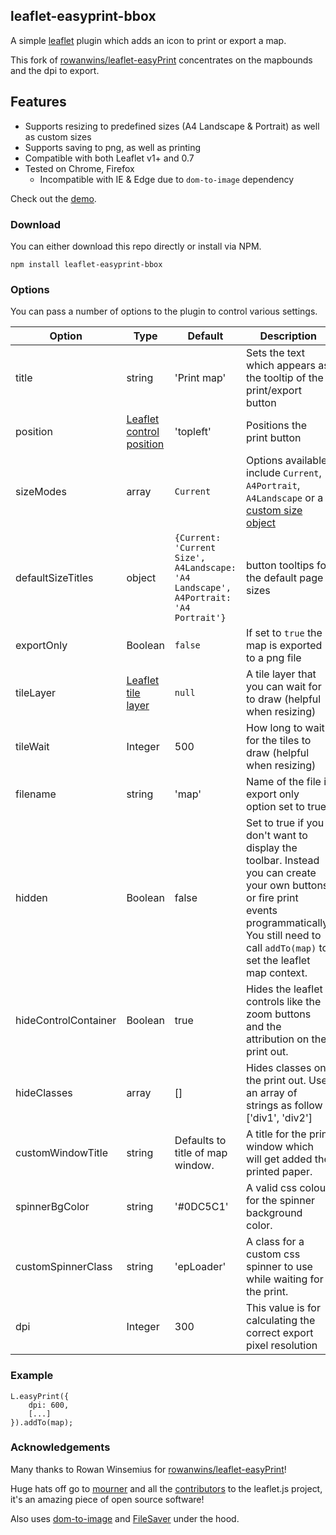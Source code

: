 ## leaflet-easyprint-bbox
A simple [leaflet](http://www.leafletjs.com) plugin which adds an icon to print or export a map.

This fork of [rowanwins/leaflet-easyPrint](https://github.com/rowanwins/leaflet-easyPrint) concentrates on the mapbounds and the dpi to export.

## Features
* Supports resizing to predefined sizes (A4 Landscape & Portrait) as well as custom sizes
* Supports saving to png, as well as printing
* Compatible with both Leaflet v1+ and 0.7
* Tested on Chrome, Firefox
  * Incompatible with IE & Edge due to `dom-to-image` dependency

Check out the [demo](http://rowanwins.github.com/leaflet-easyPrint/).

### Download
You can either download this repo directly or install via NPM.
````
npm install leaflet-easyprint-bbox
````

### Options
You can pass a number of options to the plugin to control various settings.

| Option        | Type         | Default      | Description   |
| ------------- |--------------|--------------|---------------|
| title | string | 'Print map' | Sets the text which appears as the tooltip of the print/export button |
| position | [Leaflet control position](http://leafletjs.com/reference-1.1.0.html#controls) | 'topleft' | Positions the print button |
| sizeModes | array | `Current` | Options available include `Current`, `A4Portrait`, `A4Landscape` or a [custom size object](#custom-print-sizes) |
| defaultSizeTitles | object | `{Current: 'Current Size', A4Landscape: 'A4 Landscape', A4Portrait: 'A4 Portrait'}`| button tooltips for the default page sizes |
| exportOnly | Boolean | `false` | If set to `true` the map is exported to a png file |
| tileLayer | [Leaflet tile layer](http://leafletjs.com/reference-1.1.0.html#tilelayer) | `null` | A tile layer that you can wait for to draw (helpful when resizing) |
| tileWait | Integer | 500 | How long to wait for the tiles to draw (helpful when resizing) |
| filename | string | 'map' | Name of the file if export only option set to true |
| hidden | Boolean | false | Set to true if you don't want to display the toolbar. Instead you can create your own buttons or fire print events programmatically. You still need to call `addTo(map)` to set the leaflet map context. |
| hideControlContainer | Boolean | true | Hides the leaflet controls like the zoom buttons and the attribution on the print out. |
| hideClasses | array | [] | Hides classes on the print out. Use an array of strings as follow : ['div1', 'div2'] |
| customWindowTitle | string | Defaults to title of map window. | A title for the print window which will get added the printed paper. |
| spinnerBgColor | string | '#0DC5C1' | A valid css colour for the spinner background color. |
| customSpinnerClass | string | 'epLoader' | A class for a custom css spinner to use while waiting for the print. |
| dpi | Integer | 300 | This value is for calculating the correct export pixel resolution  |


### Example
````
L.easyPrint({
    dpi: 600,
    [...]
}).addTo(map);
````

### Acknowledgements
Many thanks to Rowan Winsemius for [rowanwins/leaflet-easyPrint](https://github.com/rowanwins/leaflet-easyPrint)!

Huge hats off go to [mourner](https://github.com/mourner) and all the [contributors](https://github.com/Leaflet/Leaflet/graphs/contributors) to the leaflet.js project, it's an amazing piece of open source software!

Also uses [dom-to-image](https://github.com/tsayen/dom-to-image) and [FileSaver](https://github.com/eligrey/FileSaver.js) under the hood.
